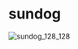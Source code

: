 # sundog
![sundog_128_128](https://github.com/charleygrossman/sundog/assets/14857852/a36b7cab-30bc-40be-82f3-076fe9645e85)
